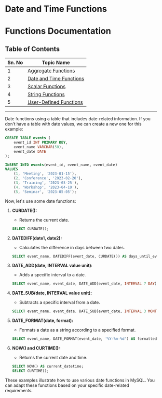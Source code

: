 # Date and Time Functions

# Functions Documentation

## Table of Contents
| Sn. No | Topic Name                 |
|--------|----------------------------|
| 1      | [Aggregate Functions](AggregateFunctions.md)     |
| 2      | [Date and Time Functions](Date_TimeFunctions.md)  |
| 3      | [Scalar Functions](ScalarFunctions.md)            |
| 4      | [String Functions](StringFunctions.md)            |
| 5      | [User-Defined Functions](User-DefinedFunctions.md)|

***
Date functions using a table that includes date-related information. If you don't have a table with date values, we can create a new one for this example:

```sql
CREATE TABLE events (
    event_id INT PRIMARY KEY,
    event_name VARCHAR(50),
    event_date DATE
);

INSERT INTO events(event_id, event_name, event_date)
VALUES
    (1, 'Meeting', '2023-01-15'),
    (2, 'Conference', '2023-02-20'),
    (3, 'Training', '2023-03-25'),
    (4, 'Workshop', '2023-04-10'),
    (5, 'Seminar', '2023-05-05');
```

Now, let's use some date functions:

1. **CURDATE():**
   - Returns the current date.

   ```sql
   SELECT CURDATE();
   ```

2. **DATEDIFF(date1, date2):**
   - Calculates the difference in days between two dates.

   ```sql
   SELECT event_name, DATEDIFF(event_date, CURDATE()) AS days_until_event FROM events;
   ```

3. **DATE_ADD(date, INTERVAL value unit):**
   - Adds a specific interval to a date.

   ```sql
   SELECT event_name, event_date, DATE_ADD(event_date, INTERVAL 7 DAY) AS new_date FROM events;
   ```

4. **DATE_SUB(date, INTERVAL value unit):**
   - Subtracts a specific interval from a date.

   ```sql
   SELECT event_name, event_date, DATE_SUB(event_date, INTERVAL 3 MONTH) AS new_date FROM events;
   ```

5. **DATE_FORMAT(date, format):**
   - Formats a date as a string according to a specified format.

   ```sql
   SELECT event_name, DATE_FORMAT(event_date, '%Y-%m-%d') AS formatted_date FROM events;
   ```

6. **NOW() and CURTIME():**
   - Returns the current date and time.

   ```sql
   SELECT NOW() AS current_datetime;
   SELECT CURTIME();
   ```

These examples illustrate how to use various date functions in MySQL. You can adapt these functions based on your specific date-related requirements.
